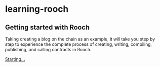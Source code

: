 # learning-rooch

## Getting started with Rooch

Taking creating a blog on the chain as an example, it will take you step by step to experience the complete process of creating, writing, compiling, publishing, and calling contracts in Rooch.

[Starting...](https://rooch.network/docs/getting-started)
